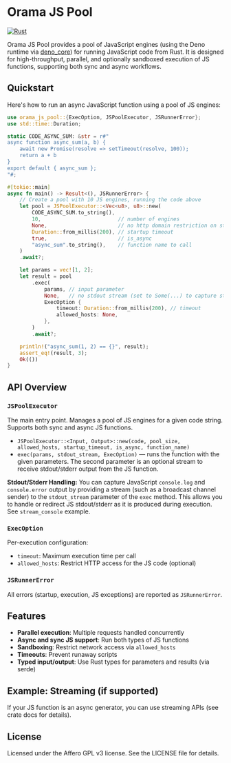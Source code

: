 # Orama JS Pool

[![Rust](https://github.com/oramasearch/orama-js-pool/actions/workflows/ci.yml/badge.svg)](https://github.com/oramasearch/orama-js-pool/actions/workflows/ci.yml)

Orama JS Pool provides a pool of JavaScript engines (using the Deno runtime via [deno_core](https://crates.io/crates/deno_core)) for running JavaScript code from Rust. It is designed for high-throughput, parallel, and optionally sandboxed execution of JS functions, supporting both sync and async workflows.

## Quickstart

Here's how to run an async JavaScript function using a pool of JS engines:

```rust
use orama_js_pool::{ExecOption, JSPoolExecutor, JSRunnerError};
use std::time::Duration;

static CODE_ASYNC_SUM: &str = r#"
async function async_sum(a, b) {
    await new Promise(resolve => setTimeout(resolve, 100));
    return a + b
}
export default { async_sum };
"#;

#[tokio::main]
async fn main() -> Result<(), JSRunnerError> {
    // Create a pool with 10 JS engines, running the code above
    let pool = JSPoolExecutor::<Vec<u8>, u8>::new(
        CODE_ASYNC_SUM.to_string(),
        10,                         // number of engines
        None,                       // no http domain restriction on startup
        Duration::from_millis(200), // startup timeout
        true,                       // is_async
        "async_sum".to_string(),    // function name to call
    )
    .await?;

    let params = vec![1, 2];
    let result = pool
        .exec(
            params, // input parameter
            None,   // no stdout stream (set to Some(...) to capture stdout/stderr)
            ExecOption {
                timeout: Duration::from_millis(200), // timeout
                allowed_hosts: None,
            },
        )
        .await?;

    println!("async_sum(1, 2) == {}", result);
    assert_eq!(result, 3);
    Ok(())
}

```

## API Overview

### `JSPoolExecutor`
The main entry point. Manages a pool of JS engines for a given code string. Supports both sync and async JS functions.
- `JSPoolExecutor::<Input, Output>::new(code, pool_size, allowed_hosts, startup_timeout, is_async, function_name)`
- `exec(params, stdout_stream, ExecOption)` — runs the function with the given parameters. The second parameter is an optional stream to receive stdout/stderr output from the JS function.

**Stdout/Stderr Handling:**
You can capture JavaScript `console.log` and `console.error` output by providing a stream (such as a broadcast channel sender) to the `stdout_stream` parameter of the `exec` method. This allows you to handle or redirect JS stdout/stderr as it is produced during execution. See `stream_console` example.

### `ExecOption`
Per-execution configuration:
- `timeout`: Maximum execution time per call
- `allowed_hosts`: Restrict HTTP access for the JS code (optional)

### `JSRunnerError`
All errors (startup, execution, JS exceptions) are reported as `JSRunnerError`.

## Features
- **Parallel execution**: Multiple requests handled concurrently
- **Async and sync JS support**: Run both types of JS functions
- **Sandboxing**: Restrict network access via `allowed_hosts`
- **Timeouts**: Prevent runaway scripts
- **Typed input/output**: Use Rust types for parameters and results (via serde)

## Example: Streaming (if supported)
If your JS function is an async generator, you can use streaming APIs (see crate docs for details).

## License

Licensed under the Affero GPL v3 license. See the LICENSE file for details.
